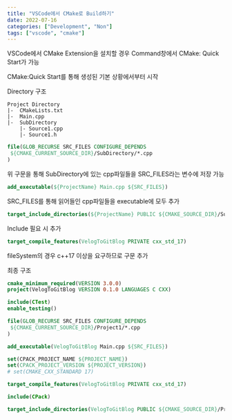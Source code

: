 ```yaml
---
title: "VSCode에서 CMake로 Build하기"
date: 2022-07-16
categories: ["Development", "Non"]
tags: ["vscode", "cmake"]
---
```

VSCode에서 CMake Extension을 설치할 경우 Command창에서 CMake: Quick Start가 가능

CMake:Quick Start를 통해 생성된 기본 상황에서부터 시작

Directory 구조
```
Project Directory
|-  CMakeLists.txt
|-  Main.cpp
|-  SubDirectory
    |- Source1.cpp
    |- Source1.h
```

```cmake
file(GLOB_RECURSE SRC_FILES CONFIGURE_DEPENDS
 ${CMAKE_CURRENT_SOURCE_DIR}/SubDirectory/*.cpp
)
```
위 구문을 통해 SubDirectory에 있는 cpp파일들을 SRC_FILES라는 변수에 저장 가능

```cmake
add_executable(${ProjectName} Main.cpp ${SRC_FILES})
```
SRC_FILES를 통해 읽어들인 cpp파일들을 executable에 모두 추가

```cmake
target_include_directories(${ProjectName} PUBLIC ${CMAKE_SOURCE_DIR}/SubDirectory)
```
Include 필요 시 추가

```cmake
target_compile_features(VelogToGitBlog PRIVATE cxx_std_17)
```
fileSystem의 경우 c++17 이상을 요구하므로 구문 추가

최종 구조
```cmake
cmake_minimum_required(VERSION 3.0.0)
project(VelogToGitBlog VERSION 0.1.0 LANGUAGES C CXX)

include(CTest)
enable_testing()

file(GLOB_RECURSE SRC_FILES CONFIGURE_DEPENDS
 ${CMAKE_CURRENT_SOURCE_DIR}/Project1/*.cpp
)

add_executable(VelogToGitBlog Main.cpp ${SRC_FILES})

set(CPACK_PROJECT_NAME ${PROJECT_NAME})
set(CPACK_PROJECT_VERSION ${PROJECT_VERSION})
# set(CMAKE_CXX_STANDARD 17)

target_compile_features(VelogToGitBlog PRIVATE cxx_std_17)

include(CPack)

target_include_directories(VelogToGitBlog PUBLIC ${CMAKE_SOURCE_DIR}/Project1)
```